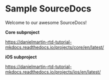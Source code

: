 # Sample SourceDocs

Welcome to our awesome SourceDocs!

**Core subproject**

<https://danielmartin-rtd-tutorial-mkdocs.readthedocs.io/projects/core/en/latest/>

**iOS subproject**

<https://danielmartin-rtd-tutorial-mkdocs.readthedocs.io/projects/ios/en/latest/>
